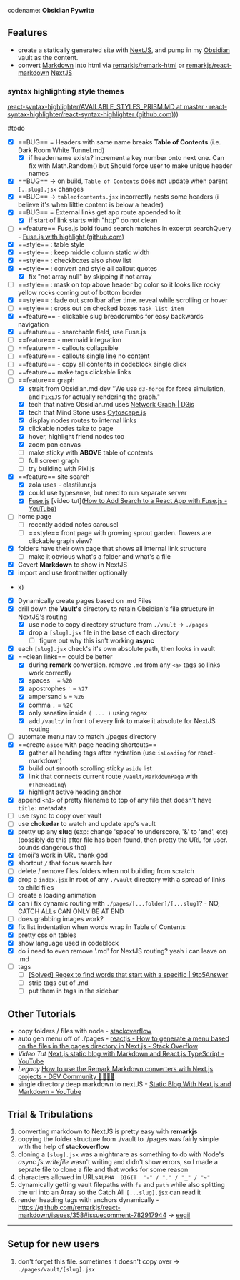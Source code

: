 codename: **Obsidian Pywrite**

## Features
- create a statically generated site with [NextJS](📁developer/Home%20Lab%20🏠/NextJS.md), and pump in my [Obsidian](📁developer/Home%20Lab%20🏠/Obsidian.md) vault as the content. 
- convert [Markdown](📁developer/Markdown.md) into html via [remarkjs/remark-html](https://github.com/remarkjs/remark-html) or [remarkjs/react-markdown](https://github.com/remarkjs/react-markdown) [NextJS](📁developer/Home%20Lab%20🏠/NextJS.md)

### syntax highlighting style themes
[react-syntax-highlighter/AVAILABLE_STYLES_PRISM.MD at master · react-syntax-highlighter/react-syntax-highlighter (github.com)](github.com)))

#todo 
- [x] ==BUG== = Headers with same name breaks **Table of Contents** (i.e. Dark Room White Tunnel.md)
	- [x] if headername exists? increment a key number onto next one. Can fix with Math.Random() but Should force user to make unique header names
- [x] ==BUG== -> on build, `Table of Contents` does not update when parent `[..slug].jsx` changes
- [x] ==BUG== -> `tableofcontents.jsx` incorrectly nests some headers (i believe it's when lilttle content is below a header)
- [x] ==BUG== = External links get app route appended to it
	- [x] if start of link starts with "http" do not clean
- [ ] ==feature== Fuse.js bold found search matches  in excerpt searchQuery - [Fuse.js with highlight (github.com)](https://gist.github.com/evenfrost/1ba123656ded32fb7a0cd4651efd4db0)
- [x] ==style== : table style
- [x] ==style== : keep middle column static width
- [x] ==style== : checkboxes also show list 
- [x] ==style== : convert and style all callout quotes
	- [x] fix "not array null" by skipping if not array
- [ ] ==style== : mask on top above header bg color so it looks like rocky yellow rocks coming out of bottom border
- [x] ==style== : fade out scrollbar after time. reveal  while scrolling or hover
- [ ] ==style== : cross out on checked boxes `task-list-item` 
- [x] ==feature== - clickable slug breadcrumbs for easy backwards navigation
- [x] ==feature== - searchable field, use Fuse.js
- [ ] ==feature== - mermaid integration
- [ ] ==feature== - callouts collapsible
- [ ] ==feature== - callouts single line no content 
- [ ] ==feature== - copy all contents in codeblock single click
- [ ] ==feature== make tags clickable links
- [ ] ==feature== graph
	- [x] strait from Obsidian.md dev "We use `d3-force` for force simulation, and `PixiJS` for actually rendering the graph."
	- [x]  tech that native Obsidian.md uses [Network Graph | D3js](https://d3-graph-gallery.com/network.html)
	- [x] tech that Mind Stone uses [Cytoscape.js](https://cytoscape.org/cytoscape.js-tutorial-demo/) 
	- [x] display nodes routes to internal links
	- [x] clickable nodes take to page
	- [x] hover, highlight friend nodes too
	- [x] zoom pan canvas 
	- [ ] make sticky with **ABOVE** table of contents
	- [ ] full screen graph
	- [ ] try building with Pixi.js
- [x] ==feature== site search
	- [x] zola uses - elastilunr.js
	- [x] could use typesense, but need to run separate server
	- [x] [Fuse.js](https://fusejs.io/) [video tut]([How to Add Search to a React App with Fuse.js - YouTube](https://www.youtube.com/watch?v=GZl-yEz4_qw))
- [ ] home page
	- [ ] recently added notes carousel
	- [ ] ==style== front page with growing sprout garden. flowers are clickable graph view?
- [x] folders have their own page that shows all internal link structure
	- [ ] make it obvious what's a folder and what's a file
- [x] Covert **Markdown** to show in NextJS
- [x] import and use frontmatter optionally 
- [x](daveceddia.com))
- [x] Dynamically create pages based on .md Files
- [x] drill down the **Vault's** directory to retain Obsidian's file structure in NextJS's routing
	- [x] use node to copy directory structure from `./vault` -> `./pages`
	- [x] drop a `[slug].jsx` file in the base of each directory
		- [ ] figure out why this isn't working **async**
- [x] each `[slug].jsx` check's it's own absolute path, then looks in vault 
- [x] ==clean links== could be better
	- [x] during **remark** conversion. remove `.md` from any `<a>` tags so links work correctly 
	- [x] spaces ` ` = `%20`
	- [x] apostrophes `'` = `%27`
	- [x] ampersand `&` = `%26`
	- [x] comma `,` = `%2C`
	- [x] only sanatize inside `( ... )` using regex
	- [x] add `/vault/` in front of every link to make it absolute for NextJS routing
- [ ] automate menu nav to match ./pages directory 
- [x] ==create `aside` with page heading shortcuts==
	- [x] gather all heading tags after hydration (use `isLoading` for react-markdown)
	- [x] build out  smooth scrolling sticky `aside` list 
	- [x] link that connects current route `/vault/MarkdownPage` with `#TheHeading`\
	- [x] highlight active heading anchor
- [x] append `<h1>` of pretty filename to top of any file that doesn't have `title:` metadata 
- [ ] use rsync to copy over vault
- [ ] use **chokedar** to watch and update app's vault 
- [x] pretty up any **slug** (exp: change 'space' to underscore, '&' to 'and', etc) (possibly do this after file has been found, then pretty the URL for user. sounds dangerous tho)
- [x] emoji's work in URL thank god
- [x] shortcut `/` that focus search bar
- [ ] delete / remove files folders when not building from scratch
- [x] drop a `index.jsx` in root of any `./vault` directory with a spread of links to child files
- [ ] create a loading animation
- [x] can i fix dynamic routing with `./pages/[...folder]/[...slug]`? - NO, CATCH ALLs CAN ONLY BE AT END
- [ ] does grabbing images work?
- [x] fix list indentation when words wrap in Table of Contents
- [x] pretty css on tables
- [x] show language used in codeblock
- [x] do i need to even remove '.md' for NextJS routing? yeah i can leave on .md
- [ ] tags
	- [ ] [[Solved] Regex to find words that start with a specific | 9to5Answer](https://9to5answer.com/regex-to-find-words-that-start-with-a-specific-character)
	- [ ] strip tags out of .md
	- [ ] put them in <a> tags in the sidebar 

## Other Tutorials 
- copy folders / files with node - [stackoverflow](https://stackoverflow.com/a/64255382/15579591)
- auto gen menu off of ./pages - [reactjs - How to generate a menu based on the files in the pages directory in Next.js - Stack Overflow](https://stackoverflow.com/questions/63692392/how-to-generate-a-menu-based-on-the-files-in-the-pages-directory-in-next-js)
- *Video Tut* [Next.js static blog with Markdown and React.js TypeScript - YouTube](https://www.youtube.com/watch?v=vdW1VStKUUU)
- *Legacy* [How to use the Remark Markdown converters with Next.js projects - DEV Community 👩‍💻👨‍💻](https://dev.to/jameswallis/how-to-use-the-remark-markdown-converters-with-next-js-projects-a8a)
- single directory deep markdown to nextJS - [Static Blog With Next.js and Markdown - YouTube](https://www.youtube.com/watch?v=MrjeefD8sac&t=2055s) 

## Trial & Tribulations
1. converting markdown to NextJS is pretty easy with **remarkjs**
2. copying the folder structure from ./vault to ./pages was fairly simple with the help of **stackoverflow**
3. cloning a `[slug].jsx` was a nightmare as something to do with Node's *async fs.writefile* wasn't writing and didn't show errors, so I made a seprate file to clone a file and that works for some reason  
4. characters allowed in URLs`ALPHA  DIGIT  "-" / "." / "_" / "~"` 
5. dynamically getting vault filepaths with `fs` and `path` while also  splitting the url into an Array  so the Catch All `[...slug].jsx` can read it
6. render heading tags with anchors dynamically - https://github.com/remarkjs/react-markdown/issues/358#issuecomment-782917944 -> [eegil](https://github.com/eegli)

---

## Setup for new users
1. don't forget this file. sometimes it doesn't copy over -> `./pages/vault/[slug].jsx`
